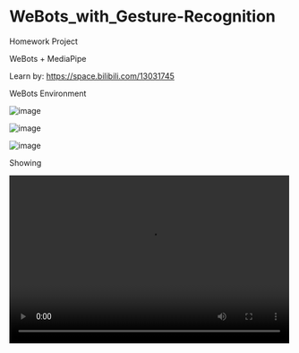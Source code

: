 # WeBots_with_Gesture-Recognition
Homework Project

WeBots + MediaPipe

Learn by: https://space.bilibili.com/13031745

WeBots Environment

  ![image](https://github.com/namediffcult/WeBots_with_Gesture-Recognition/tree/main/WeBots_Screenshots/1.png)

![image](https://github.com/namediffcult/WeBots_with_Gesture-Recognition/tree/main/WeBots_Screenshots/2.png)

![image](https://github.com/namediffcult/WeBots_with_Gesture-Recognition/tree/main/WeBots_Screenshots/3.png)

Showing

<video src="https://github.com/namediffcult/WeBots_with_Gesture-Recognition/tree/main/Video_Showing/20230505_.mp4" controls="controls" width="500" height="300"></video>

